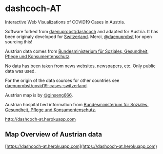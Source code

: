 # dashcoch-AT

Interactive Web Visualizations of COVID19 Cases in Austria.

Software forked from [
daenuprobst/dashcoch](https://github.com/daenuprobst/dashcoch) and adapted for Austria. It has been originaly developed for [Switzerland](http://www.corona-data.ch). 
Merci, [@daenuprobst](https://github.com/daenuprobst) for open sourcing this!

Austrian data comes from [Bundesministerium für Soziales, Gesundheit, Pflege und Konsumentenschutz](https://www.sozialministerium.at/Informationen-zum-Coronavirus/Neuartiges-Coronavirus-(2019-nCov).html). 

No data has been taken from news websites, newspapers, etc. Only public data was used.

For the origin of the data sources for other countries see [daenuprobst/covid19-cases-switzerland](https://github.com/daenuprobst/covid19-cases-switzerland).

Austrian map is by [@ginseng666](https://github.com/ginseng666/GeoJSON-TopoJSON-Austria).

Austrian hospital bed information from [Bundesministerium für Soziales, Gesundheit, Pflege und Konsumentenschutz](http://www.kaz.bmgf.gv.at/ressourcen-inanspruchnahme/betten.html).

http://dashcoch-at.herokuapp.com

## Map Overview of Austrian data

[https://dashcoch-at.herokuapp.com](https://dashcoch-at.herokuapp.com)
